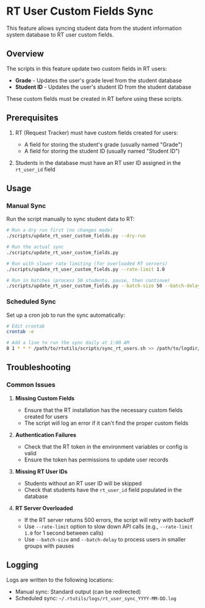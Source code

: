 # RT User Custom Fields Sync

This feature allows syncing student data from the student information system database to RT user custom fields.

## Overview

The scripts in this feature update two custom fields in RT users:

- **Grade** - Updates the user's grade level from the student database
- **Student ID** - Updates the user's student ID from the student database

These custom fields must be created in RT before using these scripts.

## Prerequisites

1. RT (Request Tracker) must have custom fields created for users:

   - A field for storing the student's grade (usually named "Grade")
   - A field for storing the student ID (usually named "Student ID")

2. Students in the database must have an RT user ID assigned in the `rt_user_id` field

## Usage

### Manual Sync

Run the script manually to sync student data to RT:

```bash
# Run a dry run first (no changes made)
./scripts/update_rt_user_custom_fields.py --dry-run

# Run the actual sync
./scripts/update_rt_user_custom_fields.py

# Run with slower rate limiting (for overloaded RT servers)
./scripts/update_rt_user_custom_fields.py --rate-limit 1.0

# Run in batches (process 50 students, pause, then continue)
./scripts/update_rt_user_custom_fields.py --batch-size 50 --batch-delay 10
```

### Scheduled Sync

Set up a cron job to run the sync automatically:

```bash
# Edit crontab
crontab -e

# Add a line to run the sync daily at 1:00 AM
0 1 * * * /path/to/rtutils/scripts/sync_rt_users.sh >> /path/to/logdir/rt_sync_cron.log 2>&1
```

## Troubleshooting

### Common Issues

1. **Missing Custom Fields**

   - Ensure that the RT installation has the necessary custom fields created for users
   - The script will log an error if it can't find the proper custom fields

2. **Authentication Failures**

   - Check that the RT token in the environment variables or config is valid
   - Ensure the token has permissions to update user records

3. **Missing RT User IDs**

   - Students without an RT user ID will be skipped
   - Check that students have the `rt_user_id` field populated in the database

4. **RT Server Overloaded**
   - If the RT server returns 500 errors, the script will retry with backoff
   - Use `--rate-limit` option to slow down API calls (e.g., `--rate-limit 1.0` for 1 second between calls)
   - Use `--batch-size` and `--batch-delay` to process users in smaller groups with pauses

## Logging

Logs are written to the following locations:

- Manual sync: Standard output (can be redirected)
- Scheduled sync: `~/.rtutils/logs/rt_user_sync_YYYY-MM-DD.log`
